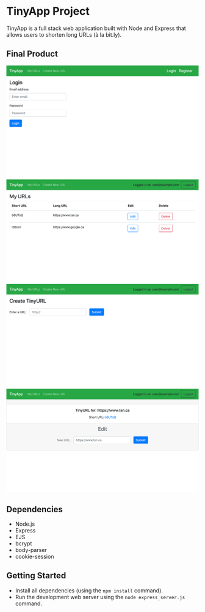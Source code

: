# TinyApp Project

TinyApp is a full stack web application built with Node and Express that allows users to shorten long URLs (à la bit.ly).

## Final Product

!["TinyApp Login page"](https://github.com/mxmitch/tinyapp/blob/master/docs/tinyapp_login_screen.png)
!["TinyApp My URLs page"](https://github.com/mxmitch/tinyapp/blob/master/docs/tinyapp_myurls.png?)
!["TinyApp New URL page"](https://github.com/mxmitch/tinyapp/blob/master/docs/tinyapp_new.png?)
!["TinyApp Edit URL page"](https://github.com/mxmitch/tinyapp/blob/master/docs/tinyapp_edit.png?)

## Dependencies

- Node.js
- Express
- EJS
- bcrypt
- body-parser
- cookie-session

## Getting Started

- Install all dependencies (using the `npm install` command).
- Run the development web server using the `node express_server.js` command.